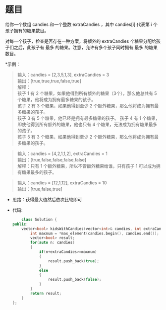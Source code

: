 # 题目
给你一个数组 candies 和一个整数 extraCandies ，其中 candies[i] 代表第 i 个孩子拥有的糖果数目。

对每一个孩子，检查是否存在一种方案，将额外的 extraCandies 个糖果分配给孩子们之后，此孩子有 最多 的糖果。注意，允许有多个孩子同时拥有 最多 的糖果数目。

*示例：

>输入：candies = [2,3,5,1,3], extraCandies = 3<br>
输出：[true,true,true,false,true] <br>
解释：<br>
孩子 1 有 2 个糖果，如果他得到所有额外的糖果（3个），那么他总共有 5 个糖果，他将成为拥有最多糖果的孩子。<br>
孩子 2 有 3 个糖果，如果他得到至少 2 个额外糖果，那么他将成为拥有最多糖果的孩子。<br>
孩子 3 有 5 个糖果，他已经是拥有最多糖果的孩子。
孩子 4 有 1 个糖果，即使他得到所有额外的糖果，他也只有 4 个糖果，无法成为拥有糖果最多的孩子。<br>
孩子 5 有 3 个糖果，如果他得到至少 2 个额外糖果，那么他将成为拥有最多糖果的孩子。<br>



>输入：candies = [4,2,1,1,2], extraCandies = 1<br>
输出：[true,false,false,false,false] <br>
解释：只有 1 个额外糖果，所以不管额外糖果给谁，只有孩子 1 可以成为拥有糖果最多的孩子。


>输入：candies = [12,1,12], extraCandies = 10<br>
输出：[true,false,true]


* 思路：获得最大值然后依次比较即可

* 代码:
    ```C++
        class Solution {
    public:
        vector<bool> kidsWithCandies(vector<int>& candies, int extraCandies) {
            int maxnum = *max_element(candies.begin(), candies.end());
            vector<bool> result;
            for(auto n: candies)
            {
                if(n+extraCandies>=maxnum)
                {
                    result.push_back(true);
                }
                else
                {
                    result.push_back(false);
                }
            }
            return result;
        }
    };
    ```
